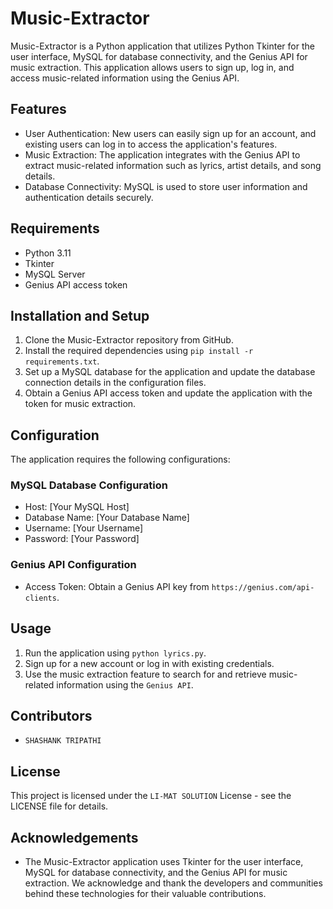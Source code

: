 # Music-Extractor

Music-Extractor is a Python application that utilizes Python Tkinter for the user interface, MySQL for database connectivity, and the Genius API for music extraction. This application allows users to sign up, log in, and access music-related information using the Genius API.

## Features

- User Authentication: New users can easily sign up for an account, and existing users can log in to access the application's features.
- Music Extraction: The application integrates with the Genius API to extract music-related information such as lyrics, artist details, and song details.
- Database Connectivity: MySQL is used to store user information and authentication details securely.

## Requirements

- Python 3.11
- Tkinter
- MySQL Server
- Genius API access token

## Installation and Setup

1. Clone the Music-Extractor repository from GitHub.
2. Install the required dependencies using `pip install -r requirements.txt`.
3. Set up a MySQL database for the application and update the database connection details in the configuration files.
4. Obtain a Genius API access token and update the application with the token for music extraction.

## Configuration

The application requires the following configurations:

### MySQL Database Configuration

- Host: [Your MySQL Host]
- Database Name: [Your Database Name]
- Username: [Your Username]
- Password: [Your Password]

### Genius API Configuration

- Access Token: Obtain a Genius API key from `https://genius.com/api-clients`.

## Usage

1. Run the application using `python lyrics.py`.
2. Sign up for a new account or log in with existing credentials.
3. Use the music extraction feature to search for and retrieve music-related information using the `Genius API`.

## Contributors

- `SHASHANK TRIPATHI`

## License

This project is licensed under the `LI-MAT SOLUTION` License - see the LICENSE file for details.

## Acknowledgements

- The Music-Extractor application uses Tkinter for the user interface, MySQL for database connectivity, and the Genius API for music extraction. We acknowledge and thank the developers and communities behind these technologies for their valuable contributions.

